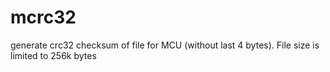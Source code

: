 # mcrc32

generate crc32 checksum of file for MCU (without last 4 bytes). 
File size is limited to 256k bytes
